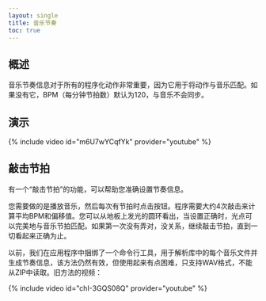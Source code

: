 ```yaml
---
layout: single
title: 音乐节奏
toc: true
---
```


## 概述
音乐节奏信息对于所有的程序化动作非常重要，因为它用于将动作与音乐匹配。如果没有它，BPM（每分钟节拍数）默认为120，与音乐不会同步。

## 演示
{% include video id="m6U7wYCqfYk" provider="youtube" %}

## 敲击节拍
有一个“敲击节拍”的功能，可以帮助您准确设置节奏信息。

您需要做的是播放音乐，然后每次有节拍时点击按钮。程序需要大约4次敲击来计算平均BPM和偏移值。您可以从地板上发光的圆环看出，当设置正确时，光点可以完美地与音乐节拍匹配。如果第一次没有弄对，没关系，继续敲击节拍，直到一切看起来正确为止。

以前，我们在应用程序中捆绑了一个命令行工具，用于解析库中的每个音乐文件并生成节奏信息，该方法仍然有效，但使用起来有点困难，只支持WAV格式，不能从ZIP中读取。旧方法的视频：

{% include video id="chI-3GQS08Q" provider="youtube" %}
